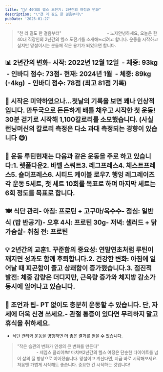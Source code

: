 ```yaml
---
title: "🏋️‍♂️ 40대의 헬스 도전기: 2년간의 여정과 변화"
description: "\"천 리 길도 한 걸음부터\"                                      - 노자  안녕하세요, 오늘은 한 40대 직장인의 2년간의 헬스 도전기를 소개해드리려고 합니다. 운동을 시작하고 싶지만 망설이시는 분들께 작은 용기가 되었으면 합니다.   📊 2년간의 변화..."
pubDate: '2025-01-27'
---
```


> "천 리 길도 한 걸음부터"                                       - 노자안녕하세요, 오늘은 한 40대 직장인의 2년간의 헬스 도전기를 소개해드리려고 합니다. 운동을 시작하고 싶지만 망설이시는 분들께 작은 용기가 되었으면 합니다.
## 📊 2년간의 변화- 시작: 2022년 12월 12일  - 체중: 93kg  - 인바디 점수: 73점- 현재: 2024년 1월  - 체중: 89kg (-4kg)  - 인바디 점수: 78점 (최고 81점 기록)
## 🌱 시작은 미약하였으나...첫날의 기록을 보면 꽤나 인상적입니다. 만두국으로 든든하게 배를 채우고 시작한 첫 운동! 30분 걷기로 시작해 1,100칼로리를 소모했습니다. (사실 런닝머신의 칼로리 측정은 다소 과대 측정되는 경향이 있습니다 😅)
## 💪 운동 루틴현재는 다음과 같은 운동을 주로 하고 있습니다:1. 렛풀다운2. 바벨 스쿼트3. 레그프레스4. 체스트프레스5. 숄더프레스6. 시티드 케이블 로우7. 행잉 레그레이즈각 운동 5세트, 첫 세트 10회를 목표로 하며 마지막 세트는 6회 정도를 목표로 합니다.
##  🍽️ 식단 관리- 아침: 프로틴 + 고구마/옥수수- 점심: 일반식 (밥 반공기)- 오후 4시: 프로틴 30g- 저녁: 샐러드 + 닭가슴살- 취침 전: 프로틴
## 💡 2년간의 교훈1. **꾸준함의 중요성**: 연말연초처럼 루틴이 깨지면 성과도 함께 후퇴합니다.**2. 건강한 변화**: 아침에 일어날 때 피곤함이 줄고 상쾌함이 증가했습니다.**3. 점진적 발전**: 체중 감량은 더디지만, 근육량 증가와 체지방 감소가 동시에 일어나고 있습니다.
## 🎯 조언과 팁- PT 없이도 충분히 운동할 수 있습니다. 단, 자세에 더욱 신경 쓰세요.- 관절 통증이 있다면 무리하지 말고 휴식을 취하세요.
- 식단 관리와 운동을 병행하면 더 좋은 결과를 얻을 수 있습니다.
> "작은 습관의 변화가 인생의 큰 변화를 만든다"                                                                 - 제임스 클리어## 마치며2년간의 헬스 여정은 단순한 다이어트를 넘어 삶의 질 향상으로 이어졌습니다. 망설이고 계신다면, 지금 바로 시작해보세요. 처음엔 가볍게 시작해도 좋습니다. 중요한 건 시작하는 것입니다!
